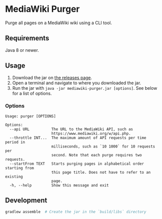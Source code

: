 # MediaWiki Purger
Purge all pages on a MediaWiki wiki using a CLI tool.

## Requirements
Java 8 or newer.

## Usage
1. Download the jar on [the releases page](https://github.com/FWDekker/mediawiki-purger/releases).
2. Open a terminal and navigate to where you downloaded the jar.
3. Run the jar with `java -jar mediawiki-purger.jar [options]`. See below for a list of options.

### Options
```
Usage: purger [OPTIONS]

Options:
  --api URL          The URL to the MediaWiki API, such as
                     https://www.mediawiki.org/w/api.php.
  --throttle INT...  The maximum amount of API requests per time period in
                     milliseconds, such as `10 1000` for 10 requests per
                     second. Note that each purge requires two requests.
  --startFrom TEXT   Starts purging pages in alphabetical order starting from
                     this page title. Does not have to refer to an existing
                     page.
  -h, --help         Show this message and exit
```

## Development
```bash
gradlew assemble  # Create the jar in the `build/libs` directory
```
